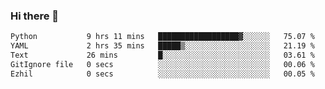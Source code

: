 ### Hi there 👋

<!--START_SECTION:waka-->

```txt
Python           9 hrs 11 mins   ██████████████████▓░░░░░░   75.07 %
YAML             2 hrs 35 mins   █████▒░░░░░░░░░░░░░░░░░░░   21.19 %
Text             26 mins         █░░░░░░░░░░░░░░░░░░░░░░░░   03.61 %
GitIgnore file   0 secs          ░░░░░░░░░░░░░░░░░░░░░░░░░   00.06 %
Ezhil            0 secs          ░░░░░░░░░░░░░░░░░░░░░░░░░   00.05 %
```

<!--END_SECTION:waka-->

<!--
**Jonas-VanHaeken/Jonas-VanHaeken** is a ✨ _special_ ✨ repository because its `README.md` (this file) appears on your GitHub profile.

Here are some ideas to get you started:

- 🔭 I’m currently working on ...
- 🌱 I’m currently learning ...
- 👯 I’m looking to collaborate on ...
- 🤔 I’m looking for help with ...
- 💬 Ask me about ...
- 📫 How to reach me: ...
- 😄 Pronouns: ...
- ⚡ Fun fact: ...
-->
